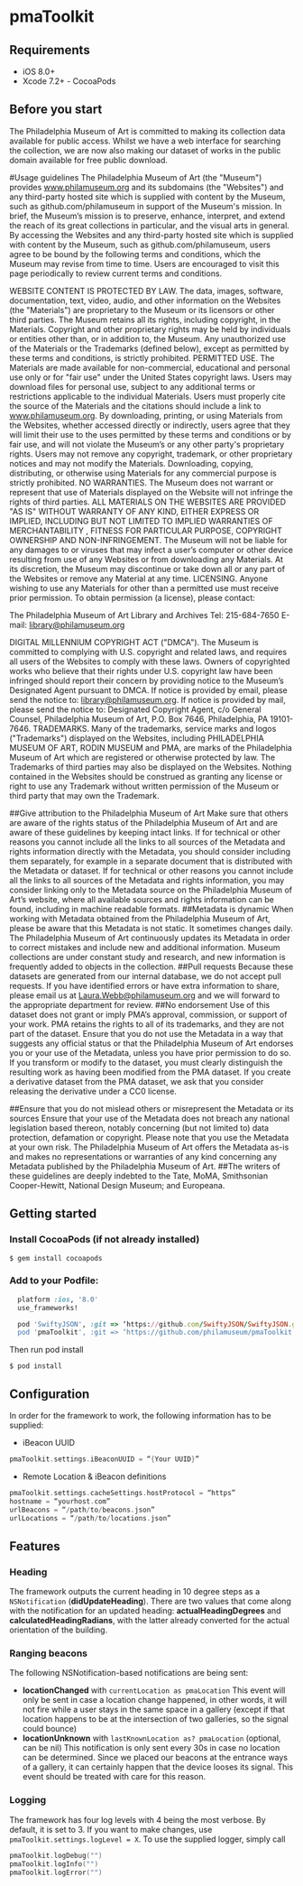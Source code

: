 # pmaToolkit

## Requirements
- iOS 8.0+
- Xcode 7.2+ - CocoaPods

## Before you start
The Philadelphia Museum of Art is committed to making its collection data available for public access. Whilst we have a web interface for searching the collection, we are now also making our dataset of works in the public domain available for free public download. 

#Usage guidelines
The Philadelphia Museum of Art (the "Museum") provides www.philamuseum.org and its subdomains (the "Websites") and any third-party hosted site which is supplied with content by the Museum, such as github.com/philamuseum in support of the Museum's mission. In brief, the Museum’s mission is to preserve, enhance, interpret, and extend the reach of its great collections in particular, and the visual arts in general. By accessing the Websites and any third-party hosted site which is supplied with content by the Museum, such as github.com/philamuseum, users agree to be bound by the following terms and conditions, which the Museum may revise from time to time. Users are encouraged to visit this page periodically to review current terms and conditions.

WEBSITE CONTENT IS PROTECTED BY LAW. The data, images, software, documentation, text, video, audio, and other information on the Websites (the "Materials") are proprietary to the Museum or its licensors or other third parties. The Museum retains all its rights, including copyright, in the Materials. Copyright and other proprietary rights may be held by individuals or entities other than, or in addition to, the Museum. Any unauthorized use of the Materials or the Trademarks (defined below), except as permitted by these terms and conditions, is strictly prohibited.
PERMITTED USE. The Materials are made available for non-commercial, educational and personal use only or for "fair use" under the United States copyright laws. Users may download files for personal use, subject to any additional terms or restrictions applicable to the individual Materials. Users must properly cite the source of the Materials and the citations should include a link to www.philamuseum.org. By downloading, printing, or using Materials from the Websites, whether accessed directly or indirectly, users agree that they will limit their use to the uses permitted by these terms and conditions or by fair use, and will not violate the Museum’s or any other party's proprietary rights. Users may not remove any copyright, trademark, or other proprietary notices and may not modify the Materials. Downloading, copying, distributing, or otherwise using Materials for any commercial purpose is strictly prohibited.
NO WARRANTIES. The Museum does not warrant or represent that use of Materials displayed on the Website will not infringe the rights of third parties. ALL MATERIALS ON THE WEBSITES ARE PROVIDED "AS IS" WITHOUT WARRANTY OF ANY KIND, EITHER EXPRESS OR IMPLIED, INCLUDING BUT NOT LIMITED TO IMPLIED WARRANTIES OF MERCHANTABILITY , FITNESS FOR PARTICULAR PURPOSE, COPYRIGHT OWNERSHIP AND NON-INFRINGEMENT. The Museum will not be liable for any damages to or viruses that may infect a user’s computer or other device resulting from use of any Websites or from downloading any Materials. At its discretion, the Museum may discontinue or take down all or any part of the Websites or remove any Material at any time.
LICENSING. Anyone wishing to use any Materials for other than a permitted use must receive prior permission. To obtain permission (a license), please contact:


The Philadelphia Museum of Art
Library and Archives
Tel: 215-684-7650
E-mail: library@philamuseum.org


DIGITAL MILLENNIUM COPYRIGHT ACT ("DMCA"). The Museum is committed to complying with U.S. copyright and related laws, and requires all users of the Websites to comply with these laws. Owners of copyrighted works who believe that their rights under U.S. copyright law have been infringed should report their concern by providing notice to the Museum’s Designated Agent pursuant to DMCA. If notice is provided by email, please send the notice to: library@philamuseum.org. If notice is provided by mail, please send the notice to: Designated Copyright Agent, c/o General Counsel, Philadelphia Museum of Art, P.O. Box 7646, Philadelphia, PA 19101-7646.
TRADEMARKS. Many of the trademarks, service marks and logos ("Trademarks") displayed on the Websites, including PHILADELPHIA MUSEUM OF ART, RODIN MUSEUM and PMA, are marks of the Philadelphia Museum of Art which are registered or otherwise protected by law. The Trademarks of third parties may also be displayed on the Websites. Nothing contained in the Websites should be construed as granting any license or right to use any Trademark without written permission of the Museum or third party that may own the Trademark.

##Give attribution to the Philadelphia Museum of Art
Make sure that others are aware of the rights status of the Philadelphia Museum of Art and are aware of these guidelines by keeping intact links.
If for technical or other reasons you cannot include all the links to all sources of the Metadata and rights information directly with the Metadata, you should consider including them separately, for example in a separate document that is distributed with the Metadata or dataset.
If for technical or other reasons you cannot include all the links to all sources of the Metadata and rights information, you may consider linking only to the Metadata source on the Philadelphia Museum of Art’s website, where all available sources and rights information can be found, including in machine readable formats.
##Metadata is dynamic
When working with Metadata obtained from the Philadelphia Museum of Art, please be aware that this Metadata is not static. It sometimes changes daily. The Philadelphia Museum of Art continuously updates its Metadata in order to correct mistakes and include new and additional information. Museum collections are under constant study and research, and new information is frequently added to objects in the collection.
##Pull requests
Because these datasets are generated from our internal database, we do not accept pull requests. If you have identified errors or have extra information to share, please email us at Laura.Webb@philamuseum.org and we will forward to the appropriate department for review.
##No endorsement
Use of this dataset does not grant or imply PMA’s  approval, commission, or support of your work. PMA retains the rights to all of its trademarks, and they are not part of the dataset.  Ensure that you do not use the Metadata in a way that suggests any official status or that the Philadelphia Museum of Art endorses you or your use of the Metadata, unless you have prior permission to do so. If you transform or modify to the dataset, you must clearly distinguish the resulting work as having been modified from the PMA dataset. If you create a derivative dataset from the PMA dataset, we ask that you consider releasing the derivative under a CC0 license.

##Ensure that you do not mislead others or misrepresent the Metadata or its sources
Ensure that your use of the Metadata does not breach any national legislation based thereon, notably concerning (but not limited to) data protection, defamation or copyright. Please note that you use the Metadata at your own risk. The Philadelphia Museum of Art offers the Metadata as-is and makes no representations or warranties of any kind concerning any Metadata published by the Philadelphia Museum of Art.
##The writers of these guidelines are deeply indebted to the Tate, MoMA, Smithsonian Cooper-Hewitt, National Design Museum; and Europeana.

## Getting started

### Install CocoaPods (if not already installed) 
```$ gem install cocoapods```

### Add to your Podfile:
```ruby
  platform :ios, '8.0'
  use_frameworks!

  pod 'SwiftyJSON', :git => ‘https://github.com/SwiftyJSON/SwiftyJSON.git'
  pod 'pmaToolkit', :git => ‘https://github.com/philamuseum/pmaToolkit.git '
```

Then run pod install

```$ pod install```

## Configuration

In order for the framework to work, the following information has to be supplied:

- iBeacon UUID
```swift
pmaToolkit.settings.iBeaconUUID = “{Your UUID}”
```

- Remote Location & iBeacon definitions 
```swift
pmaToolkit.settings.cacheSettings.hostProtocol = “https” 
hostname = “yourhost.com” 
urlBeacons = “/path/to/beacons.json” 
urlLocations = “/path/to/locations.json”
```
## Features

### Heading

The framework outputs the current heading in 10 degree steps as a ```NSNotification``` (**didUpdateHeading**). There are two values that come along with the notification for an updated heading: **actualHeadingDegrees** and **calculatedHeadingRadians**, with the latter already converted for the actual orientation of the building.

### Ranging beacons
The following NSNotification-based notifications are being sent:
- **locationChanged** with ```currentLocation as pmaLocation```
This event will only be sent in case a location change happened, in other words, it will not fire while a user stays in the same space in a gallery (except if that location happens to be at the intersection of two galleries, so the signal could bounce)
- **locationUnknown** with ```lastKnownLocation as? pmaLocation``` (optional, can be nil) This notification is only sent every 30s in case no location can be determined. Since we placed our beacons at the entrance ways of a gallery, it can certainly happen that the device looses its signal.
This event should be treated with care for this reason.

### Logging
The framework has four log levels with 4 being the most verbose. By default, it is set to 3. If you want to make changes, use ```pmaToolkit.settings.logLevel = X```.
To use the supplied logger, simply call

```swift
pmaToolkit.logDebug("") 
pmaToolkit.logInfo("") 
pmaToolkit.logError("")
```
